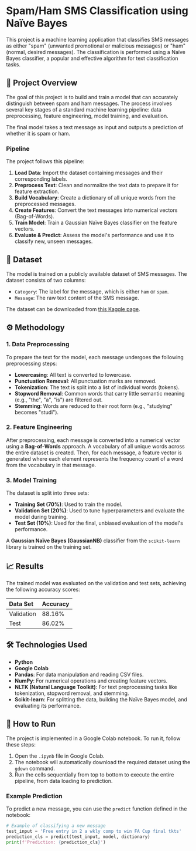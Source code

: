 # Spam/Ham SMS Classification using Naïve Bayes

This project is a machine learning application that classifies SMS messages as either "spam" (unwanted promotional or malicious messages) or "ham" (normal, desired messages). The classification is performed using a Naïve Bayes classifier, a popular and effective algorithm for text classification tasks.

## 📝 Project Overview

The goal of this project is to build and train a model that can accurately distinguish between spam and ham messages. The process involves several key stages of a standard machine learning pipeline: data preprocessing, feature engineering, model training, and evaluation.

The final model takes a text message as input and outputs a prediction of whether it is spam or ham.

### Pipeline
The project follows this pipeline:
1.  **Load Data**: Import the dataset containing messages and their corresponding labels.
2.  **Preprocess Text**: Clean and normalize the text data to prepare it for feature extraction.
3.  **Build Vocabulary**: Create a dictionary of all unique words from the preprocessed messages.
4.  **Create Features**: Convert the text messages into numerical vectors (Bag-of-Words).
5.  **Train Model**: Train a Gaussian Naïve Bayes classifier on the feature vectors.
6.  **Evaluate & Predict**: Assess the model's performance and use it to classify new, unseen messages.

## 💾 Dataset

The model is trained on a publicly available dataset of SMS messages. The dataset consists of two columns:
* `Category`: The label for the message, which is either `ham` or `spam`.
* `Message`: The raw text content of the SMS message.

The dataset can be downloaded from [this Kaggle page](https://www.kaggle.com/datasets/uciml/sms-spam-collection-dataset).

## ⚙️ Methodology

### 1. Data Preprocessing
To prepare the text for the model, each message undergoes the following preprocessing steps:
* **Lowercasing**: All text is converted to lowercase.
* **Punctuation Removal**: All punctuation marks are removed.
* **Tokenization**: The text is split into a list of individual words (tokens).
* **Stopword Removal**: Common words that carry little semantic meaning (e.g., "the", "a", "is") are filtered out.
* **Stemming**: Words are reduced to their root form (e.g., "studying" becomes "studi").

### 2. Feature Engineering
After preprocessing, each message is converted into a numerical vector using a **Bag-of-Words** approach. A vocabulary of all unique words across the entire dataset is created. Then, for each message, a feature vector is generated where each element represents the frequency count of a word from the vocabulary in that message.

### 3. Model Training
The dataset is split into three sets:
* **Training Set (70%)**: Used to train the model.
* **Validation Set (20%)**: Used to tune hyperparameters and evaluate the model during training.
* **Test Set (10%)**: Used for the final, unbiased evaluation of the model's performance.

A **Gaussian Naïve Bayes (GaussianNB)** classifier from the `scikit-learn` library is trained on the training set.

## 📈 Results

The trained model was evaluated on the validation and test sets, achieving the following accuracy scores:

| Data Set   | Accuracy |
| :--------- | :------- |
| Validation | 88.16%   |
| Test       | 86.02%   |

## 🛠️ Technologies Used

* **Python**
* **Google Colab**
* **Pandas**: For data manipulation and reading CSV files.
* **NumPy**: For numerical operations and creating feature vectors.
* **NLTK (Natural Language Toolkit)**: For text preprocessing tasks like tokenization, stopword removal, and stemming.
* **Scikit-learn**: For splitting the data, building the Naïve Bayes model, and evaluating its performance.

## 🚀 How to Run

The project is implemented in a Google Colab notebook. To run it, follow these steps:
1.  Open the `.ipynb` file in Google Colab.
2.  The notebook will automatically download the required dataset using the `gdown` command.
3.  Run the cells sequentially from top to bottom to execute the entire pipeline, from data loading to prediction.

### Example Prediction
To predict a new message, you can use the `predict` function defined in the notebook:

```python
# Example of classifying a new message
test_input = 'Free entry in 2 a wkly comp to win FA Cup final tkts'
prediction_cls = predict(test_input, model, dictionary)
print(f'Prediction: {prediction_cls}')
```
